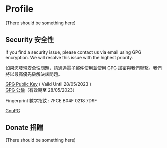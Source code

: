 # Profile  
(There should be something here)  
## Security 安全性
If you find a security issue, please contact us via email using GPG encryption. We will resolve this issue with the highest priority.  
  
如果您發現安全性問題，請通過電子郵件使用並使用 GPG 加密與我們聯繫。我們將以最高優先級解決該問題。 

[GPG Public Key](https://github.com/tkkinn/tkkinn/Ken%20Tam_0x02187D9F_public.asc) ( Vaild Until 28/05/2023 )  
[GPG 公鑰](https://github.com/tkkinn/tkkinn/Ken%20Tam_0x02187D9F_public.asc)（有效期至 28/05/2023） 

Fingerprint 數字指紋 : 7FCE B04F 0218 7D9F

[GnuPG](https://gnupg.org/)

## Donate 捐贈
(There should be something here)